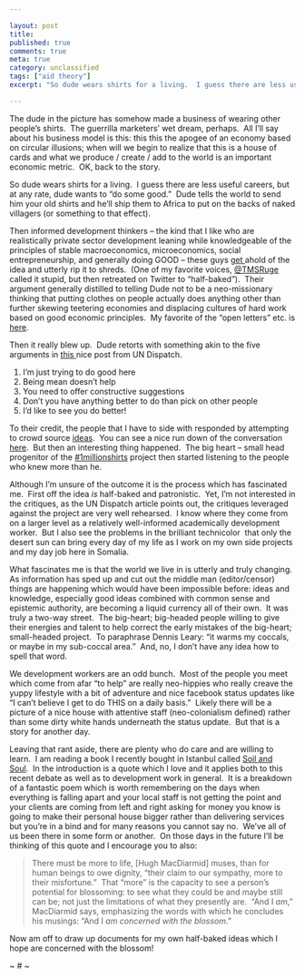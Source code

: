 ```yaml
---

layout: post
title: 
published: true
comments: true
meta: true
category: unclassified
tags: ["aid theory"]
excerpt: "So dude wears shirts for a living.  I guess there are less useful careers, but at any rate, dude wants to “do some good.”  Dude tells the world to send him your old shirts and he’ll ship them to Africa to put on the backs of naked villagers (or something to that effect)."

---
```


The dude in the picture has somehow made a business of wearing other people’s shirts.  The guerrilla marketers’ wet dream, perhaps.  All I’ll say about his business model is this: this this the apogee of an economy based on circular illusions; when will we begin to realize that this is a house of cards and what we produce / create / add to the world is an important economic metric.  OK, back to the story.

So dude wears shirts for a living.  I guess there are less useful careers, but at any rate, dude wants to “do some good.”  Dude tells the world to send him your old shirts and he’ll ship them to Africa to put on the backs of naked villagers (or something to that effect).

Then informed development thinkers – the kind that I like who are realistically private sector development leaning while knowledgeable of the principles of stable macroeconomics, microeconomics, social entrepreneurship, and generally doing GOOD – these guys [get ][2]ahold of the idea and utterly rip it to shreds.  (One of my favorite voices, [@TMSRuge][3] called it stupid, but then retreated on Twitter to “half-baked”).  Their argument generally distilled to telling Dude not to be a neo-missionary thinking that putting clothes on people actually does anything other than further skewing teetering economies and displacing cultures of hard work based on good economic principles.  My favorite of the “open letters” etc. is [here][4].

 [2]: http://projectdiaspora.org/2010/04/28/found-the-1-millionth-stupid-idea-by-do-gooders/
 [3]: http://twitter.com/tmsruge
 [4]: http://siena-anstis.com/2010/04/an-open-letter-to-1millionshirts/

Then it really blew up.  Dude retorts with something akin to the five arguments in [this ][5]nice post from UN Dispatch.

 [5]: http://www.undispatch.com/five-things-people-say-about-aid-critics

1.  I’m just trying to do good here
2.  Being mean doesn’t help
3.  You need to offer constructive suggestions
4.  Don’t you have anything better to do than pick on other people
5.  I’d like to see you do better!

To their credit, the people that I have to side with responded by attempting to crowd source [ideas][6].  You can see a nice run down of the conversation [here][7].  But then an interesting thing happened.  The big heart – small head progenitor of the [#1millionshirts][8] project then started listening to the people who knew more than he.

 [6]: http://www.kylevermeulen.com/blog/2010/4/29/dear-jason.html
 [7]: http://www.owen.org/blog/3286
 [8]: https://twitter.com/#search?q=#1millionshirts

Although I’m unsure of the outcome it is the process which has fascinated me.  First off the idea *is* half-baked and patronistic.  Yet, I’m not interested in the critiques, as the UN Dispatch article points out, the critiques leveraged against the project are very well rehearsed.  I know where they come from on a larger level as a relatively well-informed academically development worker.  But I also see the problems in the brilliant technicolor  that only the desert sun can bring every day of my life as I work on my own side projects and my day job here in Somalia.

What fascinates me is that the world we live in is utterly and truly changing.  As information has sped up and cut out the middle man (editor/censor) things are happening which would have been impossible before: ideas and knowledge, especially good ideas combined with common sense and epistemic authority, are becoming a liquid currency all of their own.  It was truly a two-way street.  The big-heart; big-headed people willing to give their energies and talent to help correct the early mistakes of the big-heart; small-headed project.  To paraphrase Dennis Leary: “it warms my coccals, or maybe in my sub-coccal area.”  And, no, I don’t have any idea how to spell that word.

We development workers are an odd bunch.  Most of the people you meet which come from afar “to help” are really neo-hippies who really creave the yuppy lifestyle with a bit of adventure and nice facebook status updates like “I can’t believe I get to do THIS on a daily basis.”  Likely there will be a picture of a nice house with attentive staff (neo-colonialism defined) rather than some dirty white hands underneath the status update.  But that is a story for another day.

Leaving that rant aside, there are plenty who do care and are willing to learn.  I am reading a book I recently bought in Istanbul called [Soil and Soul][9].  In the introduction is a quote which I love and it applies both to this recent debate as well as to development work in general.  It is a breakdown of a fantastic poem which is worth remembering on the days when everything is falling apart and your local staff is not getting the point and your clients are coming from left and right asking for money you know is going to make their personal house bigger rather than delivering services but you’re in a bind and for many reasons you cannot say no.  We’ve all of us been there in some form or another.  On those days in the future I’ll be thinking of this quote and I encourage you to also:

 [9]: http://www.amazon.com/Soil-Soul-People-Versus-Corporate/dp/1854109421/ref=sr_1_6?ie=UTF8&s=books&qid=1272622898&sr=8-6

> There must be more to life, [Hugh MacDiarmid] muses, than for human beings to owe dignity, “their claim to our sympathy, more to their misfortune.”  That “more” is the capacity to see a person’s potential for blossoming: to see what they could be and maybe still can be; not just the limitations of what they presently are.  “And I *am*,” MacDiarmid says, emphasizing the words with which he concludes his musings: “And I *am concerned with the blossom*.”

Now am off to draw up documents for my own half-baked ideas which I hope are concerned with the blossom!

~ # ~
